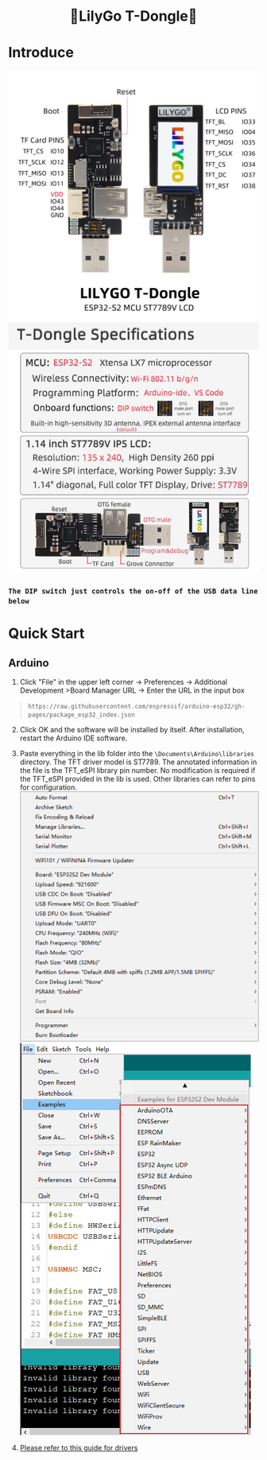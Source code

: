 <h1 align = "center">🌟LilyGo T-Dongle🌟</h1>

# Introduce
![](image/T-Dongle.jpg)
![](image/T-Dongle-spec.jpg)

### `The DIP switch just controls the on-off of the USB data line below`

# Quick Start
## Arduino 
1. Click "File" in the upper left corner -> Preferences -> Additional Development >Board Manager URL -> Enter the URL in the input box

> `https://raw.githubusercontent.com/espressif/arduino-esp32/gh-pages/package_esp32_index.json`

2. Click OK and the software will be installed by itself. After installation, restart the Arduino IDE software.

3. Paste everything in the lib folder into the `\Documents\Arduino\libraries `directory. The TFT driver model is ST7789. The annotated information in the file is the TFT_eSPI library pin number. No modification is required if the TFT_eSPI provided in the lib is used. Other libraries can refer to pins for configuration.
![](image/setting1.png)
![](image/example1.png)

4. [Please refer to this guide for drivers](https://docs.espressif.com/projects/esp-idf/en/latest/esp32s2/api-guides/dfu.html)